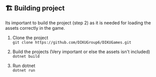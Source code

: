 ## 🏗️ Building project
Its important to build the project (step 2) as it is needed for loading the assets correctly in the game.

1. Clone the project <br/>
`git clone https://github.com/DIKUGroup6/DIKUGames.git`

2. Build the projects (Very important or else the assets isn't included)<br/>
`dotnet build`

3. Run dotnet <br/>
`dotnet run`
